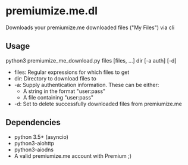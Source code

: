 # premiumize.me.dl
Downloads your premiumize.me downloaded files ("My Files") via cli

## Usage
python3 premiumize_me_download.py files [files, ...] dir [-a auth] [-d]
 - files: Regular expressions for which files to get
 - dir: Directory to download files to
 - -a: Supply authentication information. These can be either:
   - A string in the format "user:pass"
   - A file containing "user:pass"
 - -d: Set to delete successfully downloaded files from premiumize.me
 
 ## Dependencies
 - python 3.5+ (asyncio)
 - python3-aiohttp
 - python3-aiodns
 - A valid premiumize.me account with Premium ;)